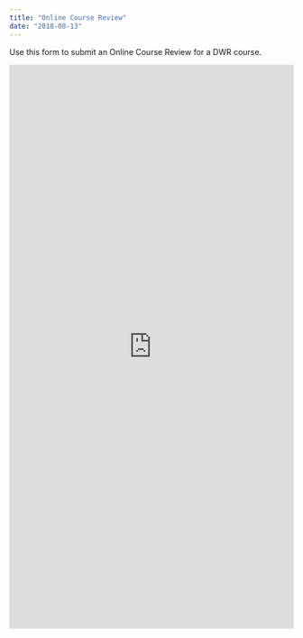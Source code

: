 ```yaml
---
title: "Online Course Review"
date: "2018-08-13"
---
```


Use this form to submit an Online Course Review for a DWR course.

<iframe src="https://docs.google.com/forms/d/e/1FAIpQLScwgPhQ9zQjfEcLyvqBCnRfiv1X8tKwUe6IqPtnOvOIIKlLKg/viewform?embedded=true" marginwidth="0" marginheight="0" width="100%" height="1000" frameborder="0">Loading...</iframe>
